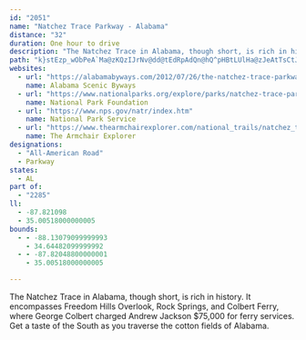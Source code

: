 ```yaml
---
id: "2051"
name: "Natchez Trace Parkway - Alabama"
distance: "32"
duration: One hour to drive
description: "The Natchez Trace in Alabama, though short, is rich in history. It encompasses Freedom Hills Overlook, Rock Springs, and Colbert Ferry, where George Colbert charged Andrew Jackson $75,000 for ferry services. Get a taste of the South as you traverse the cotton fields of Alabama."
path: "k}stEzp_wObPeA`Ma@zKQzIJrNv@dd@tEdRpAdQn@hQ^pHBtLUlHa@zJeAtTsCtJu@nLe@nOC|GPjN~@jKlAdJdBvHfBrEpAvMxErM`GfNzHxKnHtMlKpKzJ`PpPjG~FvEfE|LrJrTbOjUrL~NtIjN|J|HxGtIlItEfFtHhJbE~FzGlKrHhNjItP~D`HpErG|E`G~KtL`ErFnDzG~BdGnAnEzGvXhApDbBbEbBfDbC|DxBtCxCdDjFfE~FlDzGjCfNxDnGtBlGlC`K~F|JfIvb@`c@bEtDdKlIdOdKjOvIpKdFzKrEt_@nNvLxEvObHfKlF`GdDpJzGrF`FxFxGpDlF|DfHnCfGx@zBvClJhAjFx\\rjBtAbGdA~CbBpDlD`FxAjBrMjMvGfIdEdG`FhI|FzLvE|LrDfMrFzT`EbL~ApDfDlGnDlFrChDpFlFvErD|FpDrEtBxEdB`EfAt\\jHfG`BbGrBtPzHtI~CvGdBvLnBtKx@|S|@xEf@pEdArAj@~DrBlBtAzCxC~ArB~B~D`B`Ex@lC`AfEhDfUz@xEvBvIrBdGhAhCvCdGhE`Hz\\va@pItKzZfe@hGfHjH~G|FfEzHtEjb@fU`JhG|ClCfFlFtCdDjCnDxF~IvFhKbC~DnCrD`DzChDpCpDtB|DdBv`@hL`E|AlDfBhDzB~CjChKlKnEbC|Br@rBZlE@lEYfDqArRwJxF_D|EyBtKqC~TiEnImBnEeCrE{C`Bw@~Aa@hBSbBEhBHbB\\bBl@rJxEzDjAbDXdOKvD^~AZtAv@rAx@hAjAxArBr@~Ah@nAh@vBXzCFpCKzKJtCb@vCr@fC|B`FnCrC|CxAfFfDlBtB~@xArClHlF|WnA~EvArEdBnElBjEtB`EbCzDfCjDrCdDjIzGrCrBrElCpH~F~C|ClA|AzBxDx@lBvAhEbAdFp@lH|AhTn@rF|@fFjA`F|AxElBnExB~DhBfC|DpEbDlClDzBxDfB`EpAlU~EzIfCbExAjPtHdKtC|An@fJrF`IfDnAdAhAlA~@zAvBrFhD|L~AvEhQzd@nDtLzCnL~AdHfDhQnJfo@pDbSpCzK`Ld\\"
websites:
  - url: "https://alabamabyways.com/2012/07/26/the-natchez-trace-parkway/"
    name: Alabama Scenic Byways
  - url: "https://www.nationalparks.org/explore/parks/natchez-trace-parkway"
    name: National Park Foundation
  - url: "https://www.nps.gov/natr/index.htm"
    name: National Park Service
  - url: "https://www.thearmchairexplorer.com/national_trails/natchez_trace_parkway.php"
    name: The Armchair Explorer
designations:
  - "All-American Road"
  - Parkway
states:
  - AL
part of:
  - "2285"
ll:
  - -87.821098
  - 35.00518000000005
bounds:
  - - -88.13079099999993
    - 34.64482099999992
  - - -87.82048800000001
    - 35.00518000000005

---
```


The Natchez Trace in Alabama, though short, is rich in history. It encompasses Freedom Hills Overlook, Rock Springs, and Colbert Ferry, where George Colbert charged Andrew Jackson $75,000 for ferry services. Get a taste of the South as you traverse the cotton fields of Alabama.

